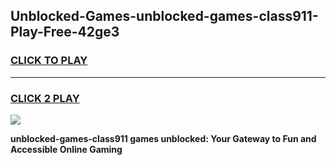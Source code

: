 
## Unblocked-Games-unblocked-games-class911-Play-Free-42ge3
<h3>
<a href="https://premium76.site?title=unblocked-games-class911&ref=17A">CLICK TO PLAY</a></h3>
<hr>

<h3>
<a href="https://premium76.site?title=unblocked-games-class911&ref=17A">CLICK 2 PLAY</a>
  
</h3>

<a href="https://premium76.site?title=unblocked-games-class911&ref=17A"><img src="https://clearcache.store/games.png"></a>


**unblocked-games-class911 games unblocked: Your Gateway to Fun and Accessible Online Gaming**
